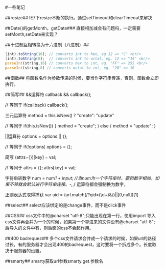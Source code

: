 #一些笔记

##resize##
IE7下resize不断的执行。通过setTimeout和clearTimeout来解决

##Date()的getMonth，getDate###
直接相加减会有问题吗，一定需要setMonth,setDate来实现？

##十进制互相转换为十六进制（八进制）##
```js
(int).toString(16); // converts int to hex, eg 12 => "C" <br/>
(int).toString(8);  // converts int to octal, eg. 12 => "14" <br/>
parseInt(string,16) // converts hex to int, eg. "FF" => 255 <br/>
parseInt(string,8) // converts octal to int, eg. "20" => 16
```

##函数##
将函数名作为参数传递的时候，要当作字符串传递，否则，函数会立即执行。

##简写##
&&运算符
    callback && callback();

// 等同于
    if(callback) callback();


三元运算符
    method = this.isNew() ? "create": "update"
 
// 等同于
    if(this.isNew()) {
    method = "create";
    } else {
    method = "update";
    }


||运算符
    options = options || {};
 
// 等同于
    if(!options) options = {};


简写
    (attrs={})[key] = val;
 
// 等同于
    attrs = {};
    attrs[key] = val;


字符串转数字
    num = num*1 + input;
//当num为一个字符串时，要和数字相加，如果不转就会默认进行字符串连接。-,*,/ 运算符都会强制换为数字。


正则表达式取得捕获
    var uid = (url.match(/\?qid=(\d+)&/)||[0,null])[1]


##select##
select应该绑定的是change事件，而不是click事件

##CSS##
css文件中的@charset "utf-8";只能出现在第一行，使用import 导入css文件再合并为一个的时候，如果第一个导进来的文件没有@charset "utf-8";
后导入的文件中有，则后面的css不会起作用。

##400 badrequest##
多个css文件请求合并成一个请求的时候，如果url的路径过长，有的服务器才会出现400的badrequest，这时要将一个拆成多个。长度取决于服务器的设置。

##smarty##
smarty获取url参数smarty.get.参数名
